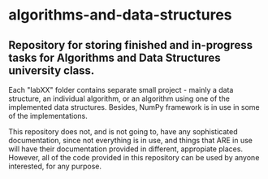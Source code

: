 # algorithms-and-data-structures

## Repository for storing finished and in-progress tasks for Algorithms and Data Structures university class.

Each "labXX" folder contains separate small project - mainly a data structure, an individual algorithm, or an algorithm using one of the implemented data structures.
Besides, NumPy framework is in use in some of the implementations.

This repository does not, and is not going to, have any sophisticated documentation, since not everything is in use, and things that ARE in use will have their documentation provided in different, appropiate places. However, all of the code provided in this repository can be used by anyone interested, for any purpose.

